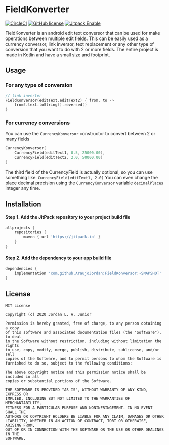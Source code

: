 # FieldKonverter
[![CircleCI](https://circleci.com/gh/AraujoJordan/FieldKonversor.svg?style=shield)](https://circleci.com/gh/AraujoJordan/FieldKonversor)
[![GitHub license](https://img.shields.io/github/license/Naereen/StrapDown.js.svg)](https://github.com/AraujoJordan/FieldKonversor/LICENSE)
[![Jitpack Enable](https://jitpack.io/v/AraujoJordan/FieldKonversor.svg)](https://jitpack.io/#AraujoJordan/FieldKonversor/-SNAPSHOT)

FieldKonverter is an android edit text conversor that can be used for make operations between multiple edit fields. 
This can be easily used as a currency conversor, link inversor, text replacement or any other type of conversion that you want to do with 2 or more fields. The entire project is made in Kotlin and have a small size and footprint.

## Usage

### For any type of conversion

```kotlin
// link inverter
FieldKonversor(editText,editText2) { from, to ->
    from?.text.toString().reversed()
}
```

### For currency conversions
 
 You can use the `CurrencyKonversor` constructor to convert between 2 or many fields

 
```kotlin
CurrencyKonversor(
    CurrencyField(editText1, 0.5, 25000.00),
    CurrencyField(editText2, 2.0, 50000.00)
)
```

The third field of the CurrencyField is actually optional, so you can use something like: `CurrencyField(editText1, 2.0)`
You can even change the place decimal precision using the `CurrencyKonversor` variable `decimalPlaces` integer any time.

## Installation

#### Step 1. Add the JitPack repository to your project build file 

```gradle
allprojects {
	repositories {
		maven { url 'https://jitpack.io' }
	}
}
```

#### Step 2. Add the dependency to your app build file 

```gradle
dependencies {
	implementation 'com.github.AraujoJordan:FieldKonversor:-SNAPSHOT'
}
```

## License
```
MIT License

Copyright (c) 2020 Jordan L. A. Junior

Permission is hereby granted, free of charge, to any person obtaining a copy
of this software and associated documentation files (the "Software"), to deal
in the Software without restriction, including without limitation the rights
to use, copy, modify, merge, publish, distribute, sublicense, and/or sell
copies of the Software, and to permit persons to whom the Software is
furnished to do so, subject to the following conditions:

The above copyright notice and this permission notice shall be included in all
copies or substantial portions of the Software.

THE SOFTWARE IS PROVIDED "AS IS", WITHOUT WARRANTY OF ANY KIND, EXPRESS OR
IMPLIED, INCLUDING BUT NOT LIMITED TO THE WARRANTIES OF MERCHANTABILITY,
FITNESS FOR A PARTICULAR PURPOSE AND NONINFRINGEMENT. IN NO EVENT SHALL THE
AUTHORS OR COPYRIGHT HOLDERS BE LIABLE FOR ANY CLAIM, DAMAGES OR OTHER
LIABILITY, WHETHER IN AN ACTION OF CONTRACT, TORT OR OTHERWISE, ARISING FROM,
OUT OF OR IN CONNECTION WITH THE SOFTWARE OR THE USE OR OTHER DEALINGS IN THE
SOFTWARE.
```

